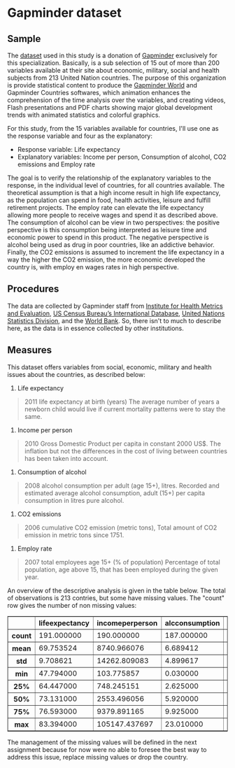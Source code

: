 # Gapminder dataset

## Sample
The [dataset](./data/gapminder.csv) used in this study is a donation of [Gapminder](http://www.gapminder.org/about-gapminder/) exclusively for this specialization. Basically, is a sub selection of 15 out of more than 200 variables available at their site about economic, military, social and health subjects from 213 United Nation countries. The purpose of this organization is provide statistical content to produce the [Gapminder World](http://www.gapminder.org/world/) and Gapminder Countries softwares, which animation enhances the comprehension of the time analysis over the variables, and creating videos, Flash presentations and PDF charts showing major global development trends with animated statistics and colorful graphics.

For this study, from the 15 variables available for countries, I'll use one as the response variable and four as the explanatory:

* Response variable: Life expectancy
* Explanatory variables: Income per person, Consumption of alcohol, CO2 emissions and Employ rate

The goal is to verify the relationship of the explanatory variables to the response, in the individual level of countries, for all countries available. The theoretical assumption is that a high income result in high life expectancy, as the population can spend in food, health activities, leisure and fulfill retirement projects. The employ rate can elevate the life expectancy allowing more people to receive wages and spend it as described above. The consumption of alcohol can be view in two perspectives: the positive perspective is this consumption being interpreted as leisure time and economic power to spend in this product. The negative perspective is alcohol being used as drug in poor countries, like an addictive behavior. Finally, the CO2 emissions is assumed to increment the life expectancy in a way the higher the CO2 emission, the more economic developed the country is, with employ en wages rates in high perspective.

## Procedures
The data are collected by Gapminder staff from [Institute for Health Metrics and Evaluation](http://www.healthdata.org/), [US	Census	Bureau’s	International	Database](https://www.census.gov/population/international/data/idb/informationGateway.php),	[United	Nations
Statistics	Division](http://unstats.un.org/unsd/default.htm),	and	the	[World	Bank](http://data.worldbank.org/). So, there isn't to much to describe here, as the data is in essence collected by other institutions.

## Measures
This dataset offers variables from social, economic, military and health issues about the countries, as described below:

1. Life expectancy
>  2011 life expectancy at birth (years)
The average number of years a newborn child would live if current
mortality patterns were to stay the same.


1. Income per person
> 2010 Gross Domestic Product per capita in constant 2000 US$. The
inflation but not the differences in the cost of living between countries
has been taken into account.

1. Consumption of alcohol
> 2008 alcohol consumption per adult (age 15+), litres.
Recorded and estimated average alcohol consumption, adult (15+) per
capita consumption in litres pure alcohol.

1. CO2 emissions
> 2006 cumulative CO2 emission (metric tons), Total amount of CO2
emission in metric tons since 1751.

1. Employ rate
> 2007 total employees age 15+ (% of population)
Percentage of total population, age above 15, that has been employed
during the given year.

An overview of the descriptive analysis is given in the table below. The total of observations is 213 contries, but some have missing values. The "count" row gives the number of non missing values:

<table border="1" class="dataframe">
  <thead>
    <tr style="text-align: right;">
      <th></th>
      <th>lifeexpectancy</th>
      <th>incomeperperson</th>
      <th>alcconsumption</th>
      <th>co2emissions</th>
      <th>employrate</th>
    </tr>
  </thead>
  <tbody>
    <tr>
      <th>count</th>
      <td>191.000000</td>
      <td>190.000000</td>
      <td>187.000000</td>
      <td>2.000000e+02</td>
      <td>178.000000</td>
    </tr>
    <tr>
      <th>mean</th>
      <td>69.753524</td>
      <td>8740.966076</td>
      <td>6.689412</td>
      <td>5.033262e+09</td>
      <td>58.635955</td>
    </tr>
    <tr>
      <th>std</th>
      <td>9.708621</td>
      <td>14262.809083</td>
      <td>4.899617</td>
      <td>2.573812e+10</td>
      <td>10.519454</td>
    </tr>
    <tr>
      <th>min</th>
      <td>47.794000</td>
      <td>103.775857</td>
      <td>0.030000</td>
      <td>1.320000e+05</td>
      <td>32.000000</td>
    </tr>
    <tr>
      <th>25%</th>
      <td>64.447000</td>
      <td>748.245151</td>
      <td>2.625000</td>
      <td>3.484617e+07</td>
      <td>51.225000</td>
    </tr>
    <tr>
      <th>50%</th>
      <td>73.131000</td>
      <td>2553.496056</td>
      <td>5.920000</td>
      <td>1.859018e+08</td>
      <td>58.699999</td>
    </tr>
    <tr>
      <th>75%</th>
      <td>76.593000</td>
      <td>9379.891165</td>
      <td>9.925000</td>
      <td>1.846084e+09</td>
      <td>64.975000</td>
    </tr>
    <tr>
      <th>max</th>
      <td>83.394000</td>
      <td>105147.437697</td>
      <td>23.010000</td>
      <td>3.342209e+11</td>
      <td>83.199997</td>
    </tr>
  </tbody>
</table>

The management of the missing values will be defined in the next assignment because for now were no able to foresee  the best way to address this issue, replace missing values or drop the country.

<!--

1. Rate of armed forces
> Armed forces personnel (% of total labor force) Work

1. Breast cancer per 100th
> 2002 breast cancer new cases per 100,000 female
Number of new cases of breast cancer in 100,000 female residents
during the certain year.


1. Female employ rate
> 2007 female employees age 15+ (% of population)
Percentage of female population, age above 15, that has been
employed during the given year.


1. HIV rate
> 2009 estimated HIV Prevalence % - (Ages 15-49)
Estimated number of people living with HIV per 100 population of age
group 15-49.

1. Internet use rate
>  2010 Internet users (per 100 people)
Internet users are people with access to the worldwide network.

-->

